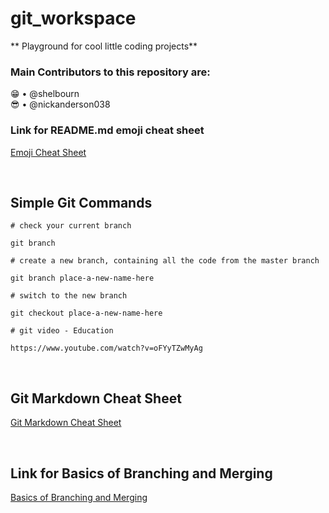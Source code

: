 # git_workspace
** Playground for cool little coding projects**

### Main Contributors to this repository are:

:grin: • @shelbourn
</br>
:sunglasses: • @nickanderson038

### Link for README.md emoji cheat sheet

[Emoji Cheat Sheet](https://gist.github.com/roachhd/1f029bd4b50b8a524f3c)

<br>

## Simple Git Commands

```
# check your current branch

git branch

# create a new branch, containing all the code from the master branch

git branch place-a-new-name-here

# switch to the new branch

git checkout place-a-new-name-here

# git video - Education

https://www.youtube.com/watch?v=oFYyTZwMyAg
```

<br>

## Git Markdown Cheat Sheet

[Git Markdown Cheat Sheet](https://github.com/adam-p/markdown-here/wiki/Markdown-Cheatsheet)

<br>

## Link for Basics of Branching and Merging

[Basics of Branching and Merging](https://git-scm.com/book/en/v2/Git-Branching-Basic-Branching-and-Merging)
